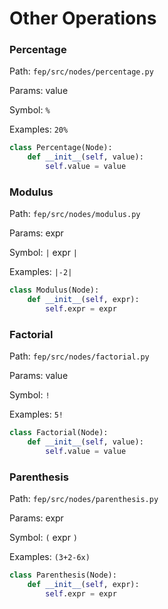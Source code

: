 # Other Operations

### Percentage

Path: `fep/src/nodes/percentage.py`

Params: value

Symbol: `%`

Examples: `20%`

``` py
class Percentage(Node):
    def __init__(self, value):
        self.value = value

```

### Modulus

Path: `fep/src/nodes/modulus.py`

Params: expr

Symbol: `|` expr `|`

Examples: `|-2|`

``` py
class Modulus(Node):
    def __init__(self, expr):
        self.expr = expr
```

### Factorial

Path: `fep/src/nodes/factorial.py`

Params: value

Symbol: `!`

Examples: `5!`

``` py
class Factorial(Node):
    def __init__(self, value):
        self.value = value
```

### Parenthesis

Path: `fep/src/nodes/parenthesis.py`

Params: expr

Symbol: `(` expr `)`

Examples: `(3+2-6x)`

``` py
class Parenthesis(Node):
    def __init__(self, expr):
        self.expr = expr

```